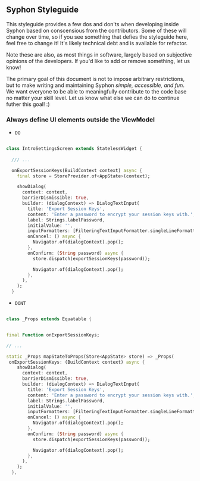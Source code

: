 ## Syphon Styleguide


This styleguide provides a few dos and don'ts when developing inside Syphon based on conscensious from the contributors. Some of these will change over time, so if you see something that defies the styleguide here, feel free to change it! It's likely technical debt and is available for refactor. 

Note these are also, as most things in software, largely based on subjective opinions of the developers. If you'd like to add or remove something, let us know! 

The primary goal of this document is not to impose arbitrary restrictions, but to make writing and maintaining Syphon *simple, accessible, and fun*. We want everyone to be able to meaningfully contribute to the code base no matter your skill level. Let us know what else we can do to continue futher this goal! :)


### Always define UI elements outside the ViewModel

- `DO`

```dart

class IntroSettingsScreen extends StatelessWidget {
   
  /// ...

  onExportSessionKeys(BuildContext context) async {
    final store = StoreProvider.of<AppState>(context);

    showDialog(
      context: context,
      barrierDismissible: true,
      builder: (dialogContext) => DialogTextInput(
        title: 'Export Session Keys',
        content: 'Enter a password to encrypt your session keys with.',
        label: Strings.labelPassword,
        initialValue: '',
        inputFormatters: [FilteringTextInputFormatter.singleLineFormatter],
        onCancel: () async {
          Navigator.of(dialogContext).pop();
        },
        onConfirm: (String password) async {
          store.dispatch(exportSessionKeys(password));

          Navigator.of(dialogContext).pop();
        },
      ),
    );
  }
```

- `DONT`

```dart

class _Props extends Equatable {


final Function onExportSessionKeys;

// ...

static _Props mapStateToProps(Store<AppState> store) => _Props(
 onExportSessionKeys: (BuildContext context) async {
    showDialog(
      context: context,
      barrierDismissible: true,
      builder: (dialogContext) => DialogTextInput(
        title: 'Export Session Keys',
        content: 'Enter a password to encrypt your session keys with.',
        label: Strings.labelPassword,
        initialValue: '',
        inputFormatters: [FilteringTextInputFormatter.singleLineFormatter],
        onCancel: () async {
          Navigator.of(dialogContext).pop();
        },
        onConfirm: (String password) async {
          store.dispatch(exportSessionKeys(password));

          Navigator.of(dialogContext).pop();
        },
      ),
    );
  },
```


